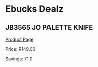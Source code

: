 
# Ebucks Dealz
## JB3565 JO PALETTE KNIFE
[Product Page](https://www.ebucks.com/web/shop/productSelected.do?prodId=1136082084&catId=714962196)

Price: R149.00

Savings: 71.0


	